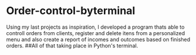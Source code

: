# Order-control-byterminal
Using my last projects as inspiration, I developed a program thats able to controll orders from clients, register and delete itens from a personalized menu and also create a report of incomes and outcomes based on finished orders.
##All of that taking place in Python's terminal.
